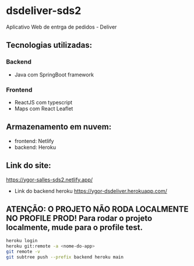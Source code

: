 # dsdeliver-sds2

Aplicativo Web de entrga de pedidos - Deliver

## Tecnologias utilizadas:

### Backend
* Java com SpringBoot framework


### Frontend
* ReactJS com typescript
* Maps com React Leaflet

## Armazenamento em nuvem:
* frontend: Netlify
* backend: Heroku

## Link do site:
https://ygor-salles-sds2.netlify.app/

* Link do backend heroku
https://ygor-dsdeliver.herokuapp.com/

## ATENÇÃO: O PROJETO NÃO RODA LOCALMENTE NO PROFILE PROD! Para rodar o projeto localmente, mude para o profile test.

```bash
heroku login
heroku git:remote -a <nome-do-app>
git remote -v
git subtree push --prefix backend heroku main
```
